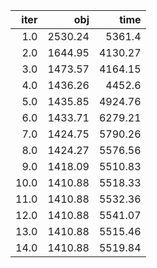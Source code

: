 |   iter |       obj |      time |
| ------:| ---------:| ---------:|
|  $1.0$ | $2530.24$ |  $5361.4$ |
|  $2.0$ | $1644.95$ | $4130.27$ |
|  $3.0$ | $1473.57$ | $4164.15$ |
|  $4.0$ | $1436.26$ |  $4452.6$ |
|  $5.0$ | $1435.85$ | $4924.76$ |
|  $6.0$ | $1433.71$ | $6279.21$ |
|  $7.0$ | $1424.75$ | $5790.26$ |
|  $8.0$ | $1424.27$ | $5576.56$ |
|  $9.0$ | $1418.09$ | $5510.83$ |
| $10.0$ | $1410.88$ | $5518.33$ |
| $11.0$ | $1410.88$ | $5532.36$ |
| $12.0$ | $1410.88$ | $5541.07$ |
| $13.0$ | $1410.88$ | $5515.46$ |
| $14.0$ | $1410.88$ | $5519.84$ |

